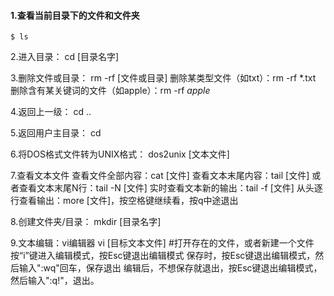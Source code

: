 #### 1.查看当前目录下的文件和文件夹

    $ ls

2.进入目录： cd  [目录名字]

3.删除文件或目录： rm -rf [文件或目录]
删除某类型文件（如txt）：rm -rf *.txt
删除含有某关键词的文件（如apple）：rm -rf *apple*

4.返回上一级： cd ..

5.返回用户主目录： cd

6.将DOS格式文件转为UNIX格式： dos2unix  [文本文件]

7.查看文本文件
查看文件全部内容：cat [文件]
查看文本末尾内容：tail [文件]
或者查看文本末尾N行：tail -N  [文件]
实时查看文本新的输出：tail -f [文件]
从头逐行查看输出：more  [文件]，按空格键继续看，按q中途退出

8.创建文件夹/目录： mkdir  [目录名字]

9.文本编辑：vi编辑器
vi [目标文本文件]   #打开存在的文件，或者新建一个文件
按“i”键进入编辑模式，按Esc键退出编辑模式
保存时，按Esc键退出编辑模式，然后输入":wq"回车，保存退出
编辑后，不想保存就退出，按Esc键退出编辑模式，然后输入":q!"，退出。
